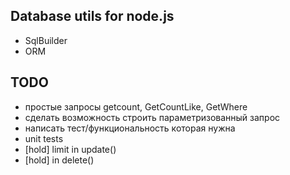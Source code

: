 Database utils for node.js
--------------------------
- SqlBuilder
- ORM

TODO
----
- простые запросы getcount, GetCountLike, GetWhere
- сделать возможность строить параметризованный запрос
- написать тест/функциональность которая нужна
- unit tests
- [hold] limit in update()
- [hold] in delete()